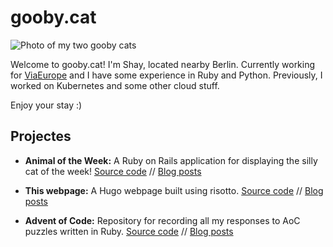 # gooby.cat

![Photo of my two gooby cats](/goobycats.jpg)

Welcome to gooby.cat! I'm Shay, located nearby Berlin. Currently working for [ViaEurope](https://github.com/viaeurope) and I have some experience in Ruby and Python. Previously, I worked on Kubernetes and some other cloud stuff.

Enjoy your stay :)

## Projectes

* **Animal of the Week:** A Ruby on Rails application for displaying the silly cat of the week! [Source code](https://github.com/9c23a5/animal-otw) // [Blog posts]()

* **This webpage:** A Hugo webpage built using risotto. [Source code](https://github.com/9c23a5/gooby-cat) // [Blog posts]()

* **Advent of Code:** Repository for recording all my responses to AoC puzzles written in Ruby. [Source code](https://github.com/9c23a5/advent-of-code) // [Blog posts]()
